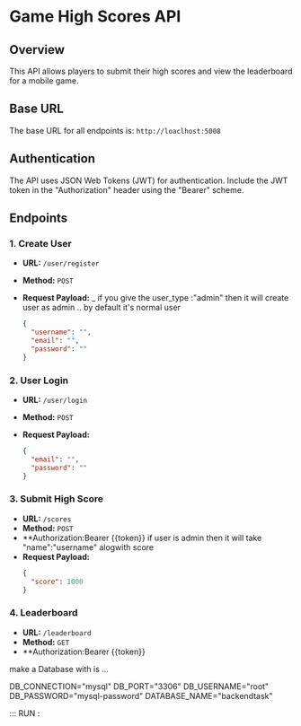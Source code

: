 # Game High Scores API

## Overview

This API allows players to submit their high scores and view the leaderboard for a mobile game.

## Base URL

The base URL for all endpoints is: `http://loaclhost:5008`

## Authentication

The API uses JSON Web Tokens (JWT) for authentication. Include the JWT token in the "Authorization" header using the "Bearer" scheme.

## Endpoints

### 1. Create User

- **URL:** `/user/register`
- **Method:** `POST`
- **Request Payload:**
  \_ if you give the user_type :"admin" then it will create user as admin .. by default it's normal user

  ```json
  {
    "username": "",
    "email": "",
    "password": ""
  }
  ```

### 2. User Login

- **URL:** `/user/login`
- **Method:** `POST`
- **Request Payload:**

  ```json
  {
    "email": "",
    "password": ""
  }
  ```

### 3. Submit High Score

- **URL:** `/scores`
- **Method:** `POST`
- \*\*Authorization:Bearer {{token}}
  if user is admin then it will take "name":"username" alogwith score
- **Request Payload:**
  ```json
  {
    "score": 1000
  }
  ```

### 4. Leaderboard

- **URL:** `/leaderboard`
- **Method:** `GET`
- \*\*Authorization:Bearer {{token}}

make a Database with is ...

DB_CONNECTION="mysql"
DB_PORT="3306"
DB_USERNAME="root"
DB_PASSWORD="mysql-password"
DATABASE_NAME="backendtask"

::: RUN :
